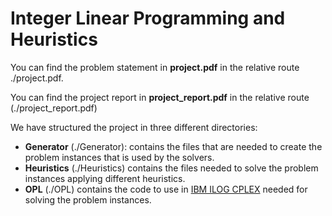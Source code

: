 # Integer Linear Programming and Heuristics

You can find the problem statement in **project.pdf** in the relative route ./project.pdf.

You can find the project report in **project_report.pdf** in the relative route (./project_report.pdf)

We have structured the project in three different directories:

* **Generator** (./Generator): contains the files that are needed to create the problem instances that is used by the solvers.
* **Heuristics** (./Heuristics) contains the files needed to solve the problem instances applying different heuristics.
* **OPL** (./OPL) contains the code to use in [IBM ILOG CPLEX](https://https://www.ibm.com/es-es/products/ilog-cplex-optimization-studio) needed for solving the problem instances.

